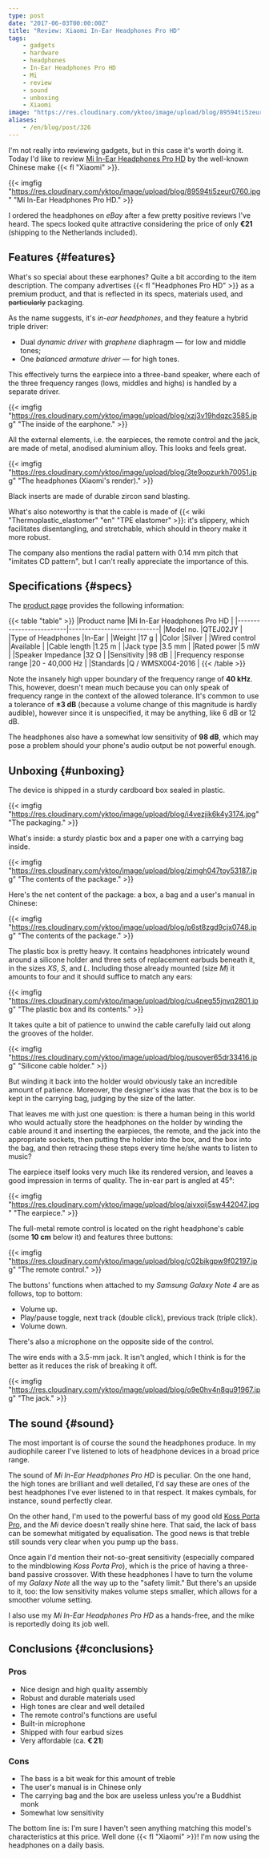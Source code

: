 ```yaml
---
type: post
date: "2017-06-03T00:00:00Z"
title: "Review: Xiaomi In-Ear Headphones Pro HD"
tags:
    - gadgets
    - hardware
    - headphones
    - In-Ear Headphones Pro HD
    - Mi
    - review
    - sound
    - unboxing
    - Xiaomi
image: "https://res.cloudinary.com/yktoo/image/upload/blog/89594ti5zeur0760.jpg"
aliases:
    - /en/blog/post/326
---
```


I'm not really into reviewing gadgets, but in this case it's worth doing it. Today I'd like to review [Mi In-Ear Headphones Pro HD](http://www.mi.com/en/headphonesprohd/) by the well-known Chinese make {{< fl "Xiaomi" >}}.

<!--more-->

{{< imgfig "https://res.cloudinary.com/yktoo/image/upload/blog/89594ti5zeur0760.jpg" "Mi In-Ear Headphones Pro HD." >}}

I ordered the headphones on *eBay* after a few pretty positive reviews I've heard. The specs looked quite attractive considering the price of only **€21** (shipping to the Netherlands included).

## Features {#features}

What's so special about these earphones? Quite a bit according to the item description. The company advertises {{< fl "Headphones Pro HD" >}} as a premium product, and that is reflected in its specs, materials used, and ~~particularly~~ packaging.

As the name suggests, it's *in-ear headphones*, and they feature a hybrid triple driver:

  * Dual *dynamic driver* with *graphene* diaphragm — for low and middle tones;
  * One *balanced armature driver* — for high tones.

This effectively turns the earpiece into a three-band speaker, where each of the three frequency ranges (lows, middles and highs) is handled by a separate driver.

{{< imgfig "https://res.cloudinary.com/yktoo/image/upload/blog/xzj3v19hdqzc3585.jpg" "The inside of the earphone." >}}

All the external elements, i.e. the earpieces, the remote control and the jack, are made of metal, anodised aluminium alloy. This looks and feels great.

{{< imgfig "https://res.cloudinary.com/yktoo/image/upload/blog/3te9opzurkh70051.jpg" "The headphones (Xiaomi's render)." >}}

Black inserts are made of durable zircon sand blasting.

What's also noteworthy is that the cable is made of {{< wiki "Thermoplastic_elastomer" "en" "TPE elastomer" >}}: it's slippery, which facilitates disentangling, and stretchable, which should in theory make it more robust.

The company also mentions the radial pattern with 0.14 mm pitch that "imitates CD pattern", but I can't really appreciate the importance of this.

## Specifications {#specs}

The [product page](http://www.mi.com/en/headphonesprohd/specs/) provides the following information:

{{< table "table" >}}
|Product name             |Mi In-Ear Headphones Pro HD |
|-------------------------|----------------------------|
|Model no.                |QTEJ02JY                    |
|Type of Headphones       |In-Ear                      |
|Weight                   |17 g                        |
|Color                    |Silver                      |
|Wired control            |Available                   |
|Cable length             |1.25 m                      |
|Jack type                |3.5 mm                      |
|Rated power              |5 mW                        |
|Speaker Impedance        |32 Ω                        |
|Sensitivity              |98 dB                       |
|Frequency response range |20 - 40,000 Hz              |
|Standards                |Q / WMSX004-2016            |
{{< /table >}}

Note the insanely high upper boundary of the frequency range of **40 kHz**. This, however, doesn't mean much because you can only speak of frequency range in the context of the allowed tolerance. It's common to use a tolerance of **±3 dB** (because a volume change of this magnitude is hardly audible), however since it is unspecified, it may be anything, like 6 dB or 12 dB.

The headphones also have a somewhat low sensitivity of **98 dB**, which may pose a problem should your phone's audio output be not powerful enough.

## Unboxing {#unboxing}

The device is shipped in a sturdy cardboard box sealed in plastic.

{{< imgfig "https://res.cloudinary.com/yktoo/image/upload/blog/i4vezjik6k4y3174.jpg" "The packaging." >}}

What's inside: a sturdy plastic box and a paper one with a carrying bag inside.

{{< imgfig "https://res.cloudinary.com/yktoo/image/upload/blog/zimgh047toy53187.jpg" "The contents of the package." >}}

Here's the net content of the package: a box, a bag and a user's manual in Chinese:

{{< imgfig "https://res.cloudinary.com/yktoo/image/upload/blog/p6st8zgd9cjx0748.jpg" "The contents of the package." >}}

The plastic box is pretty heavy. It contains headphones intricately wound around a silicone holder and three sets of replacement earbuds beneath it, in the sizes *XS*, *S*, and *L*. Including those already mounted (size *M*) it amounts to four and it should suffice to match any ears:

{{< imgfig "https://res.cloudinary.com/yktoo/image/upload/blog/cu4peg55jnvq2801.jpg" "The plastic box and its contents." >}}

It takes quite a bit of patience to unwind the cable carefully laid out along the grooves of the holder.

{{< imgfig "https://res.cloudinary.com/yktoo/image/upload/blog/pusover65dr33416.jpg" "Silicone cable holder." >}}

But winding it back into the holder would obviously take an incredible amount of patience. Moreover, the designer's idea was that the box is to be kept in the carrying bag, judging by the size of the latter.

That leaves me with just one question: is there a human being in this world who would actually store the headphones on the holder by winding the cable around it and inserting the earpieces, the remote, and the jack into the appropriate sockets, then putting the holder into the box, and the box into the bag, and then retracing these steps every time he/she wants to listen to music?

The earpiece itself looks very much like its rendered version, and leaves a good impression in terms of quality. The in-ear part is angled at 45°:

{{< imgfig "https://res.cloudinary.com/yktoo/image/upload/blog/aivxoij5sw442047.jpg" "The earpiece." >}}

The full-metal remote control is located on the right headphone's cable (some **10 cm** below it) and features three buttons:

{{< imgfig "https://res.cloudinary.com/yktoo/image/upload/blog/c02bikgpw9f02197.jpg" "The remote control." >}}

The buttons' functions when attached to my *Samsung Galaxy Note 4* are as follows, top to bottom:

* Volume up.
* Play/pause toggle, next track (double click), previous track (triple click).
* Volume down.

There's also a microphone on the opposite side of the control.

The wire ends with a 3.5-mm jack. It isn't angled, which I think is for the better as it reduces the risk of breaking it off.

{{< imgfig "https://res.cloudinary.com/yktoo/image/upload/blog/o9e0hv4n8qu91967.jpg" "The jack." >}}

## The sound {#sound}

The most important is of course the sound the headphones produce. In my audiophile career I've listened to lots of headphone devices in a broad price range.

The sound of *Mi In-Ear Headphones Pro HD* is peculiar. On the one hand, the high tones are brilliant and well detailed, I'd say these are ones of the best headphones I've ever listened to in that respect. It makes cymbals, for instance, sound perfectly clear.

On the other hand, I'm used to the powerful bass of my good old [Koss Porta Pro](0252), and the *Mi* device doesn't really shine here. That said, the lack of bass can be somewhat mitigated by equalisation. The good news is that treble still sounds very clear when you pump up the bass.

Once again I'd mention their not-so-great sensitivity (especially compared to the mindblowing *Koss Porta Pro*), which is the price of having a three-band passive crossover. With these headphones I have to turn the volume of my *Galaxy Note* all the way up to the "safety limit." But there's an upside to it, too: the low sensitivity makes volume steps smaller, which allows for a smoother volume setting.

I also use my *Mi In-Ear Headphones Pro HD* as a hands-free, and the mike is reportedly doing its job well.

## Conclusions {#conclusions}

### Pros

* Nice design and high quality assembly
* Robust and durable materials used
* High tones are clear and well detailed
* The remote control's functions are useful
* Built-in microphone
* Shipped with four earbud sizes
* Very affordable (ca. **€ 21**)

### Cons

* The bass is a bit weak for this amount of treble
* The user's manual is in Chinese only
* The carrying bag and the box are useless unless you're a Buddhist monk
* Somewhat low sensitivity

The bottom line is: I'm sure I haven't seen anything matching this model's characteristics at this price. Well done {{< fl "Xiaomi" >}}! I'm now using the headphones on a daily basis.
